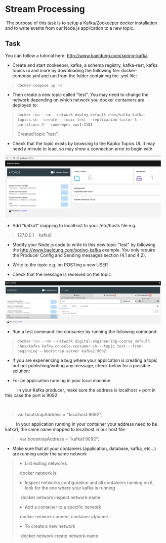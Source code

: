# Stream Processing

 The purpose of this task is to setup a Kafka/Zookeeper docker installation and to write events from our Node.js application to a new topic.

## Task

You can follow a tutorial here: <http://www.baeldung.com/spring-kafka>

-   Create and start zookeeper, kafka, a schema registry, kafka-rest, kafka topics ui and more by downloading the following file: docker-compose.yml and run from the folder containing the .yml file:

>     docker-compose up -d

-   Then create a new topic called "test". You may need to change the network depending on which network you docker containers are deployed to:

>     docker run --rm --network deploy_default ches/kafka kafka-topics.sh --create --topic test --replication-factor 1 --partitions 1 --zookeeper zoo1:2181
>
> Created topic "test".

-   Check that the topic exists by browsing to the Kapka Topics UI. It may need a minute to load, so may show a connection error to begin with.

![](attachments/431194115/437649409.png?height=250)

-   Add "kafka1" mapping to localhost to your /etc/hosts file e.g.

> 127.0.0.1    kafka1

-   Modify your Node.js code to write to this new topic "test" by following the <http://www.baeldung.com/spring-kafka> example. You only require the Producer Config and Sending messages section (4.1 and 4.2).

-   Write to the topic e.g. on POSTing a new USER
-   Check that the message is received on the topic

![](attachments/431194115/437846017.png?height=250)

-   Run a test command line consumer by running the following command:

>     docker run --rm --network digital-engineering-course_default ches/kafka kafka-console-consumer.sh --topic test --from-beginning --bootstrap-server kafka1:9092

-   If you are experiencing a bug where your application is creating a topic but not publishing/writing any message, check below for a possible solution:

<!-- -->

-   For an application running in your local machine:

          In your Kafka producer, make sure the address is localhost + port in this case the port is 9092

      
>   var bootstrapAddress = "localhost:9092";

         In your application running in your container your address need to be kafka1, the same name mapped to localhost in our host file

>   var bootstrapAddress = "kafka1:9092";

-   Make sure that all your containers (application, database, kafka, etc...) are running under the same network

> -   List exiting networks
>
>   docker network ls
>
> -   Inspect networks configuration and all containers running on it, look for the one where your kafka is running
>
>    docker network inspect network-name
>
> -   Add a container to a specific network
>
>   docker network connect container id/name
>
> -   To create a new network
>
>    docker network create network-name


